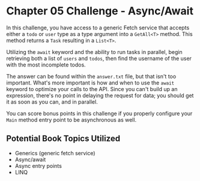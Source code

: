 # Chapter 05 Challenge - Async/Await

In this challenge, you have access to a generic Fetch service that accepts either a `todo` or `user` type as a type argument into a `GetAll<T>` method. This method returns a `Task` resulting in a `List<T>`.

Utilizing the `await` keyword and the ability to run tasks in parallel, begin retrieving both a list of `users` and `todos`, then find the username of the user with the most incomplete todos.

The answer can be found within the `answer.txt` file, but that isn't too important. What's more important is how and when to use the `await` keyword to optimize your calls to the API. Since you can't build up an expression, there's no point in delaying the request for data; you should get it as soon as you can, and in parallel.

You can score bonus points in this challenge if you properly configure your `Main` method entry point to be asynchronous as well.

## Potential Book Topics Utilized

- Generics (generic fetch service)
- Async/await
- Async entry points
- LINQ
